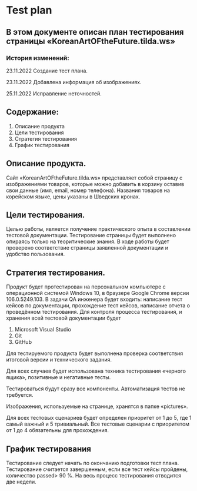 # Test plan
## В этом документе описан план тестирования страницы «KoreanArtOFtheFuture.tilda.ws»

### История изменений:

23.11.2022	Создание тест плана.

23.11.2022 Добавлена информация об изображениях.  

25.11.2022	Исправление неточностей.

## Содержание:
1.	Описание продукта
2.	Цели тестирования
3.	Стратегия тестирования
4.	График тестирования

## Описание продукта. 

Сайт «KoreanArtOFtheFuture.tilda.ws» представляет собой страницу с изображениями товаров, которые можно добавить в корзину оставив свои данные (имя, email, номер телефона). Названия товаров на корейском языке, цены указаны в Шведских кронах. 

## Цели тестирования.

Целью работы, является получение практического опыта в составлении тестовой документации. Тестирование страницы будет выполнено опираясь только на теоритические знания. В ходе работы будет проверено соответствие страницы заявленной документации и удобство пользования. 

## Стратегия тестирования.

Продукт будет протестирован на персональном компьютере с операционной системой Windows 10, в браузере Google Chrome версии 106.0.5249.103. В задачи QA инженера будет входить: написание тест кейсов по документации, прохождение тест кейсов, написание отчета о проведённом тестирования.
Для контроля процесса тестирования, и хранения всей тестовой документации будет 
1.	Microsoft Visual Studio
2.	Git
3.	GitHub 

Для тестируемого продукта будет выполнена проверка соответствия итоговой версии и технического задания. 

Для всех случаев будет использована техника тестирования «черного ящика», позитивные и негативные тесты. 

Тестироваться будут сразу все компоненты. Автоматизация тестов не требуется.


Изображения, используемые на странице, хранятся в папке «pictures». 

Для всех тестовых сценариев будет определен приоритет от 1 до 5, где 1 самый важный и 5 тривиальный. Все тестовые сценарии с приоритетом от 1 до 4 обязательны для прохождения. 

## График тестирования	

Тестирование следует начать по окончанию подготовки тест плана. Тестирование считается завершенным, если все тест кейсы пройдены, количество passed> 90 %. На весь процесс тестирования отводится две недели. 

